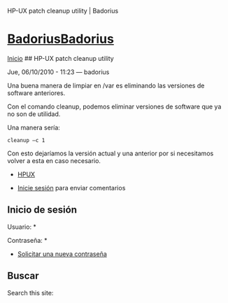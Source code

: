 





HP-UX patch cleanup utility | Badorius


















# [BadoriusBadorius](/ "Badorius")

 
 

[Inicio](/) ## HP-UX patch cleanup utility

 

Jue, 06/10/2010 - 11:23 — badorius

Una buena manera de limpiar en /var es eliminando las versiones de software anteriores.  

Con el comando cleanup, podemos eliminar versiones de software que ya no son de utilidad.


Una manera sería:


 `cleanup –c 1`


Con esto dejaríamos la versión actual y una anterior por si necesitamos volver a esta en caso necesario.





* [HPUX](/?q=taxonomy/term/6)


* [Inicie sesión](/?q=user/login&destination=comment%2Freply%2F31%23comment-form) para enviar comentarios





 


## Inicio de sesión




Usuario: *



Contraseña: *



* [Solicitar una nueva contraseña](/?q=user/password "Solicita una contraseña nueva por correo electrónico.")






## Buscar





Search this site: 










 




